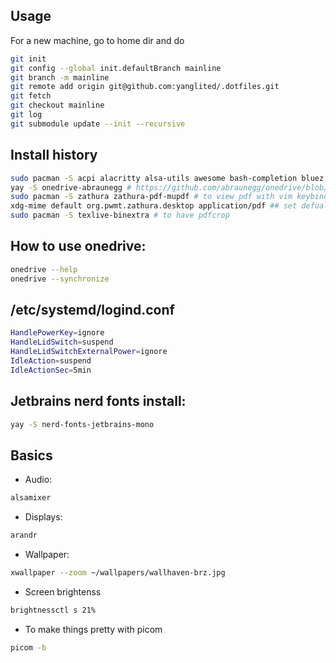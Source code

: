 ## Usage
For a new machine, go to home dir and do
```bash
git init
git config --global init.defaultBranch mainline
git branch -m mainline
git remote add origin git@github.com:yanglited/.dotfiles.git
git fetch
git checkout mainline
git log
git submodule update --init --recursive
```


## Install history
```bash
sudo pacman -S acpi alacritty alsa-utils awesome bash-completion bluez bluez-utils brightnessctl cmatrix d-feet dmenu docker docker-compose feh flameshot gimp globalprotect-openconnect kitty less lua man-db mesa-utils ncdu btop htop neofetch neovim openssh firefox picom pulseaudio python-dbus-next python-iwlib python-neovim python-pip python-psutil qtile ranger pdfarranger ripgrep fd unzip git fzf cmake npm unzip rofi tldr tmux tree ttf-jetbrains-mono-nerd wget xclip xorg-xrandr  xwallpaper
yay -S onedrive-abraunegg # https://github.com/abraunegg/onedrive/blob/master/docs/INSTALL.md, https://abraunegg.github.io/
sudo pacman -S zathura zathura-pdf-mupdf # to view pdf with vim keybinds
xdg-mime default org.pwmt.zathura.desktop application/pdf ## set defualt application to open pdf
sudo pacman -S texlive-binextra # to have pdfcrop
```

## How to use onedrive:
```bash
onedrive --help
onedrive --synchronize
```

## /etc/systemd/logind.conf
```bash
HandlePowerKey=ignore
HandleLidSwitch=suspend
HandleLidSwitchExternalPower=ignore
IdleAction=suspend
IdleActionSec=5min
```


## Jetbrains nerd fonts install:
```bash
yay -S nerd-fonts-jetbrains-mono
```


## Basics
- Audio:
```bash
alsamixer
```
- Displays:
```bash
arandr
```
- Wallpaper:
```bash
xwallpaper --zoom ~/wallpapers/wallhaven-brz.jpg
```
- Screen brightenss
```bash
brightnessctl s 21%
```
- To make things pretty with picom
```bash
picom -b
```
